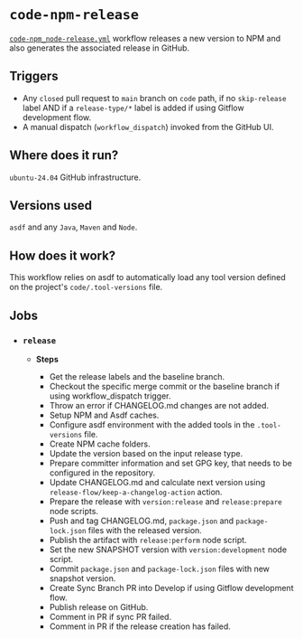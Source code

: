 # `code-npm-release`

[`code-npm_node-release.yml`](../code-npm_node-release.yml) workflow releases a new version to NPM and also generates the associated release in GitHub.

## Triggers

- Any `closed` pull request to `main` branch on `code` path, if no `skip-release` label AND if a `release-type/*` label is added if using Gitflow development flow.
- A manual dispatch (`workflow_dispatch`) invoked from the GitHub UI.

## Where does it run?

`ubuntu-24.04` GitHub infrastructure.

## Versions used

`asdf` and any `Java`, `Maven` and `Node`.

## How does it work?

This workflow relies on asdf to automatically load any tool version defined on the project's `code/.tool-versions` file.

## Jobs

- ### `release`

  - **Steps**

    - Get the release labels and the baseline branch.
    - Checkout the specific merge commit or the baseline branch if using workflow_dispatch trigger.
    - Throw an error if CHANGELOG.md changes are not added.
    - Setup NPM and Asdf caches.
    - Configure asdf environment with the added tools in the `.tool-versions` file.
    - Create NPM cache folders.
    - Update the version based on the input release type.
    - Prepare committer information and set GPG key, that needs to be configured in the repository.
    - Update CHANGELOG.md and calculate next version using `release-flow/keep-a-changelog-action` action.
    - Prepare the release with `version:release` and `release:prepare` node scripts.
    - Push and tag CHANGELOG.md, `package.json` and `package-lock.json` files with the released version.
    - Publish the artifact with `release:perform` node script.
    - Set the new SNAPSHOT version with `version:development` node script.
    - Commit `package.json` and `package-lock.json` files with new snapshot version.
    - Create Sync Branch PR into Develop if using Gitflow development flow.
    - Publish release on GitHub.
    - Comment in PR if sync PR failed.
    - Comment in PR if the release creation has failed.
